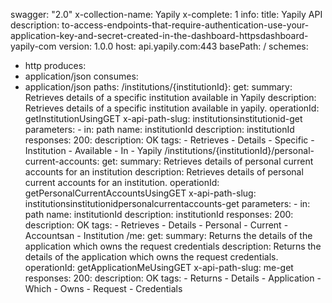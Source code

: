 swagger: "2.0"
x-collection-name: Yapily
x-complete: 1
info:
  title: Yapily API
  description: to-access-endpoints-that-require-authentication-use-your-application-key-and-secret-created-in-the-dashboard-httpsdashboard-yapily-com
  version: 1.0.0
host: api.yapily.com:443
basePath: /
schemes:
- http
produces:
- application/json
consumes:
- application/json
paths:
  /institutions/{institutionId}:
    get:
      summary: Retrieves details of a specific institution available in Yapily
      description: Retrieves details of a specific institution available in yapily.
      operationId: getInstitutionUsingGET
      x-api-path-slug: institutionsinstitutionid-get
      parameters:
      - in: path
        name: institutionId
        description: institutionId
      responses:
        200:
          description: OK
      tags:
      - Retrieves
      - Details
      - Specific
      - Institution
      - Available
      - In
      - Yapily
  /institutions/{institutionId}/personal-current-accounts:
    get:
      summary: Retrieves details of personal current accounts for an institution
      description: Retrieves details of personal current accounts for an institution.
      operationId: getPersonalCurrentAccountsUsingGET
      x-api-path-slug: institutionsinstitutionidpersonalcurrentaccounts-get
      parameters:
      - in: path
        name: institutionId
        description: institutionId
      responses:
        200:
          description: OK
      tags:
      - Retrieves
      - Details
      - Personal
      - Current
      - Accountsan
      - Institution
  /me:
    get:
      summary: Returns the details of the application which owns the request credentials
      description: Returns the details of the application which owns the request credentials.
      operationId: getApplicationMeUsingGET
      x-api-path-slug: me-get
      responses:
        200:
          description: OK
      tags:
      - Returns
      - Details
      - Application
      - Which
      - Owns
      - Request
      - Credentials